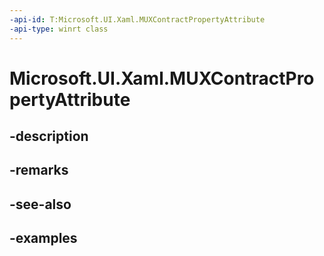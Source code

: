 ```yaml
---
-api-id: T:Microsoft.UI.Xaml.MUXContractPropertyAttribute
-api-type: winrt class
---
```


<!-- Class syntax.
public class MUXContractPropertyAttribute : Attribute, Attribute
-->

# Microsoft.UI.Xaml.MUXContractPropertyAttribute

## -description

## -remarks

## -see-also

## -examples

